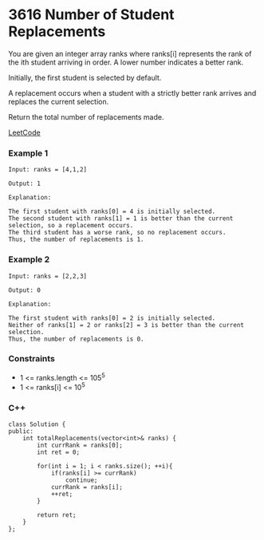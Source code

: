 # 3616 Number of Student Replacements

You are given an integer array ranks where ranks[i] represents the rank of the ith student arriving in order. A lower number indicates a better rank.

Initially, the first student is selected by default.

A replacement occurs when a student with a strictly better rank arrives and replaces the current selection.

Return the total number of replacements made.
 
[LeetCode](https://leetcode.cn/problems/number-of-student-replacements/)

### Example 1

```
Input: ranks = [4,1,2]

Output: 1

Explanation:

The first student with ranks[0] = 4 is initially selected.
The second student with ranks[1] = 1 is better than the current selection, so a replacement occurs.
The third student has a worse rank, so no replacement occurs.
Thus, the number of replacements is 1.
```

### Example 2

```
Input: ranks = [2,2,3]

Output: 0

Explanation:

The first student with ranks[0] = 2 is initially selected.
Neither of ranks[1] = 2 or ranks[2] = 3 is better than the current selection.
Thus, the number of replacements is 0.
```

### Constraints

* 1 <= ranks.length <= 105​​​​​​<sup>5</sup>
* 1 <= ranks[i] <= 10<sup>5</sup>

### C++ 

```
class Solution {
public:
    int totalReplacements(vector<int>& ranks) {
        int currRank = ranks[0];
        int ret = 0;

        for(int i = 1; i < ranks.size(); ++i){
            if(ranks[i] >= currRank)
                continue;
            currRank = ranks[i];
            ++ret;
        }
        
        return ret;
    }
};
```